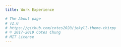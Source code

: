 ```yaml
---
title: Work Experience

# The About page
# v2.0
# https://github.com/cotes2020/jekyll-theme-chirpy
# © 2017-2019 Cotes Chung
# MIT License
---
```

<head>
	<style>
		.title_content {
			display: inline-block;
			font-size: 20px;
			color: #ffffff;
			text-align: center;
			width: 100%;
			margin-bottom: 20px;
			border-bottom: 1px solid #DDD;
		}

		.title_content:after {
			height: 1px;
			display: block;
			left: 0;
			content: " ";
			position: relative;
			width: 30px;
			top: 1px;
		}

		#resume .col-md-6 span.duration {
			float: right;
		}

		#resume .col-md-6 ul li {
			list-style: none;
			margin-top: 20px;
		}

		#resume .resume-left ul li h5 {
			padding-bottom: 10px;
		}

		#resume .attributes li.first{
			margin-top: 0 !important;
		}

		#resume .attributes .duration i{
			margin-right: 5px;
		}

		#resume h5,
		#resume h6 {
			font-weight:400 !important;
		}

		.img_reference {
			display: inline-block;
			width: 100px;
			height: 100px;
			margin-right: 15px;
			float: left;
			border-radius: 50px;
		}

		.reference p {
			padding-top: 15px;
		}
		.reference ul {
			margin-top: 15px;
		}

		.reference ul li {
			margin-top: 15px;
		}
	</style>
</head>


<div class="col-md-10 resume-left">    

	<div class="title_content" style="margin-bottom:5px">
		<div class="text_content">Experience</div>
		<div class="clear"></div>
	</div>

	<ul class="attributes">
		<li class="first">
			<h5>Data Analytics Intern <span class="duration"><i class="fa fa-calendar color"></i> Sep 19 - May 20 </span></h5>
			<h6><span class="fa fa-briefcase"></span> Syracuse University</h6>
			<p>• Developed strategies for reallocating budget of over $65,000 for ad campaigns based on price analysis in MS Excel • Designed weekly reports and dashboards using Google Data Studio • Reduced artificial inflation in marketing campaign traffic by 29% using statistical analysis • Performed content analysis to determine right frequency of content change on webpages • Performed UI/UX testing for websites</p>
		</li>
		
		<li>
			<h5>Data Analyst <span class="duration"><i class="fa fa-calendar color"></i> Sep 19 - May 20 </span></h5>
			<h6><span class="fa fa-briefcase"></span> NEXIS Student Technology Lab</h6>
			<p>• Designed prediction model for 22 million data records using Python, Apache Spark and Jupyter notebook
			• Improved accuracy by 11% using feature engineering techniques and utilized machine learning algorithms
			• Implemented dashboards using PowerBI for technical and non-technical audiences</p>
		</li>

		<li>
			<h5>Business Data Analyst <span class="duration"><i class="fa fa-calendar color"></i> Apr 19 - May 20 </span></h5>
			<h6><span class="fa fa-briefcase"></span> iConsult Collaborative</h6>
			<p>• Improved web traffic by 79% using web analysis techniques and developed reports using Google Analytics
			• Developed an improved web platform which aids in better data management and provided support for maintenance
			• Reduced operational costs by 80% using cost analysis in MS Excel</p>
		</li>

		<li>
			<h5>Process Improvement Analyst <span class="duration"><i class="fa fa-calendar color"></i> Sep 19 - Dec 19 </span></h5>
			<h6><span class="fa fa-briefcase"></span> National Grid</h6>
			<p>• Performed statistical analysis using Minitab to analyze capability of existing processes
			• Improved processes by 26% by designing a centralized data repository for all departments
			• Developed Tableau dashboard to provide centralized control over processes 
			• Designed continuous improvement roadmap using Lean six methodologies along with control plans and facilitated knowledge transfer</p>
		</li>

		<li>
			<h5>Business Analyst <span class="duration"><i class="fa fa-calendar color"></i> Jun 19 - Aug 19 </span></h5>
			<h6><span class="fa fa-briefcase"></span> Project Management Institute</h6>
			<p>• Tracked and analyzed web traffic trends using Google Analytics for improved website 
			• Improved member retention by 18% by performing root cause analysis for PMI meeting 
			• Created detailed reports and presented solutions to clients during weekly meetings.</p>
		</li>
	</ul>
</div>
